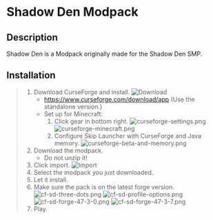 # Shadow Den Modpack
## Description
Shadow Den is a Modpack originally made for the Shadow Den SMP.

## Installation
> 1. Download CurseForge and install.
> ![Download](curseforge-download.png)
>     - https://www.curseforge.com/download/app (Use the standalone version.)
>     - Set up for Minecraft:
>       1. Click gear in bottom right.
>       ![curseforge-settings.png](curseforge-settings.png)
>       ![curseforge-minecraft.png](curseforge-minecraft.png)
>       2. Configure Skip Launcher with CurseForge and Java memory.
>       ![curseforge-beta-and-memory.png](curseforge-beta-and-memory.png)
> 2. Download the modpack.
>     - Do not unzip it!
> 3. Click import.
![Import](curseforge-import.png)
> 4. Select the modpack you just downloaded.
> 5. Let it install.
> 6. Make sure the pack is on the latest forge version.
![cf-sd-three-dots.png](cf-sd-three-dots.png)
![cf-sd-profile-options.png](cf-sd-profile-options.png)
![cf-sd-forge-47-3-0.png](cf-sd-forge-47-3-0.png)
![cf-sd-forge-47-3-7.png](cf-sd-forge-47-3-7.png)
> 7. Play.
